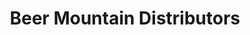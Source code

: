 ---
title: "Beer Mountain Distributors"
url: /pine-grove/beer-mountain-distributors/
shop: beverages
---